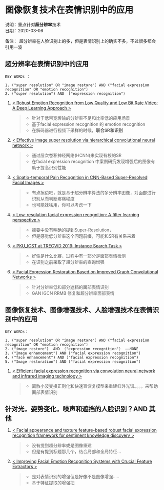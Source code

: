 # 图像恢复技术在表情识别中的应用
说明：重点针对**超分辨率**技术  
日期：2020-03-06  

备注：
超分辨率在人脸识别上的多，但是表情识别上的确实不多，不过很多都会引用一波<br>
## 超分辨率在表情识别中的应用  
```
KEY WORDs ：

1. ("super resolution" OR "image restore") AND ("facial expression recognition" OR "emotion recognition")   
2. ("super resolution") AND  ("expression recognition")   
```

1.  [< Robust Emotion Recognition from Low Quality and Low Bit Rate Video: A Deep Learning Approach >](https://arxiv.org/pdf/1709.03126.pdf)
    > - 针对于低带宽传输的分辨率不足和比率低的应用场景  
    > - 基于facial expression recognition 的 emotion recognition
    > - 在解码器进行视频下采样的时候，**联合SR和识别**    

2. [< Effective image super resolution via hierarchical convolutional neural network >](https://www.sciencedirect.com/science/article/abs/pii/S0925231219312974)  
    > - 通过层次卷积神经网络(HCNN)来实现有校的SR
    > - 在facial expression recognition 中案例研究发现增强后的图像有助于提高识别性能

3. [< Spatio-temporal Pain Recognition in CNN-Based Super-Resolved Facial Images >](https://link.springer.com/chapter/10.1007/978-3-319-56687-0_13)  
    > - 有点擦边吧，就是基于超分辨率算法的多分辨率图像，对面部进行识别从而判断疼痛程度
    > - 也可能妹啥用，你可以考虑一下

4. [< Low-resolution facial expression recognition: A filter learning perspective >](https://www.sciencedirect.com/science/article/abs/pii/S0165168419304232)  
    > - 摘要中没有明确的提到Super-Resolution，
    > - 但是感觉低分辨率这个问题前缀，可能和SR有关系来着

5. [< PKU_ICST at TRECVID 2019: Instance Search Task >](https://www-nlpir.nist.gov/projects/tvpubs/tv19.papers/pku-icst.pdf)  
    > - 好像是什么比赛，过程中有一部分是面部表情检测
    > - 在识别之前采取了超分辨率的查询增强

6. [< Facial Expression Restoration Based on Improved Graph Convolutional Networks >](https://link.springer.com/chapter/10.1007/978-3-030-37734-2_43)  
    > - 针对分辨率低和部分遮挡的面部表情识别 
    > - GAN IGCN RRMB 修复和超分辨率面部表情    




## 图像恢复技术、图像增强技术、人脸增强技术在表情识别中的应用  
```
KEY WORDs：

1. ("super resolution" OR "image restore") AND ("facial expression recognition" OR "emotion recognition")  
2. ("image restore")  AND  ("expression recognition")  ——NONE
3. ("Image enhancement") AND ("facial expression recognition")
4. ("face enhancement") AND ("facial expression recognition")
5. ("Image restoration") AND ("facial expression recognition")
```
1. [< Efficient facial expression recognition via convolution neural network and infrared imaging technology >](https://www.sciencedirect.com/science/article/abs/pii/S1350449519306620)  
    > - 离散小波变换正则化和快速盲恢复模型来重建红外光谱。。。。来帮助面部表情识别

## 针对光，姿势变化，噪声和遮挡的人脸识别？AND 其他
1. [< Facial appearance and texture feature-based robust facial expression recognition framework for sentiment knowledge discovery >](https://link.springer.com/article/10.1007/s10586-017-0935-z)  
    > - 没有提到超分辨率或是图像重建
    > - 但是有提到标题那几个，结合局部和全局特征...
    
1. [< Improving Facial Emotion Recognition Systems with Crucial Feature Extractors >](https://link.springer.com/chapter/10.1007/978-3-030-30642-7_24)  
    > - 是对表情识别的增强但是好像不是图像增强.....
    > - 基于特征提取的增强把